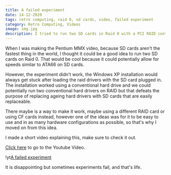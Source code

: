 ```yaml
---
title: A failed experiment
date: 14-12-2020
tags: retro computing, raid 0, sd cards, video, failed experiment
category: Retro Computing, Videos
image: img.jpg
description: I tried to run two SD cards in Raid 0 with a PCI RAID controller but it didn't work.
---
```


When I was making the Pentium MMX video, because SD cards aren't the fastest thing in the world, I thought it could be a good idea to run two SD cards on Raid 0. That would be cool because it could potentially allow for speeds similar to ATA66 on SD cards.

However, the experiment didn't work, the Windows XP installation would always get stuck after loading the raid drivers with the SD card plugged in. The installation worked using a conventional hard drive and we could potentially run two conventional hard drivers on RAID but that defeats the purpose of replacing ageing hard drivers with SD cards that are easily replaceable.

There maybe is a way to make it work, maybe using a different RAID card or using CF cards instead, however one of the ideas was for it to be easy to use and in as many hardware configurations as possible, so that's why I moved on from this idea.

I made a short video explaining this, make sure to check it out.

[Click here](https://www.youtube.com/watch?v=L557Ty2oSZI) to go to the Youtube Video.

!yt[A failed experiment](https://www.youtube.com/watch?v=L557Ty2oSZI)

It is disappointing but sometimes experiments fail, and that's life.
